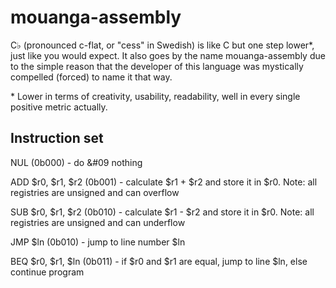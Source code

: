 # mouanga-assembly
C♭ (pronounced c-flat, or "cess" in Swedish) is like C but one step lower*, just like you would expect. It also goes by the name mouanga-assembly due to the simple reason that the developer of this language was mystically compelled (forced) to name it that way.

\* Lower in terms of creativity, usability, readability, well in every single positive metric actually.


## Instruction set


NUL                 (0b000) - do &#09 nothing

ADD $r0, $r1, $r2   (0b001) - calculate $r1 + $r2 and store it in $r0. Note: all registries are unsigned and can overflow

SUB $r0, $r1, $r2   (0b010) - calculate $r1 - $r2 and store it in $r0. Note: all registries are unsigned and can underflow

JMP $ln             (0b010) - jump to line number $ln

BEQ $r0, $r1, $ln   (0b011) - if $r0 and $r1 are equal, jump to line $ln, else continue program
